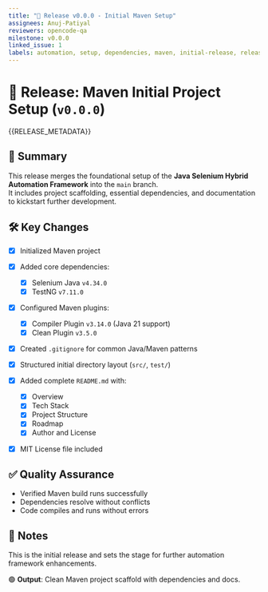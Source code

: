```yaml
---
title: "🎯 Release v0.0.0 - Initial Maven Setup"
assignees: Anuj-Patiyal
reviewers: opencode-qa
milestone: v0.0.0
linked_issue: 1
labels: automation, setup, dependencies, maven, initial-release, release
---
```



# 🎯 Release: Maven Initial Project Setup (`v0.0.0`)

{{RELEASE_METADATA}}

## 📌 Summary
This release merges the foundational setup of the **Java Selenium Hybrid Automation Framework** into the `main` branch.  
It includes project scaffolding, essential dependencies, and documentation to kickstart further development.

## 🛠 Key Changes
- [x] Initialized Maven project
- [x] Added core dependencies:
  - [x] Selenium Java `v4.34.0`
  - [x] TestNG `v7.11.0`
- [x] Configured Maven plugins:
  - [x] Compiler Plugin `v3.14.0` (Java 21 support)
  - [x] Clean Plugin `v3.5.0`
- [x] Created `.gitignore` for common Java/Maven patterns
- [x] Structured initial directory layout (`src/`, `test/`)
- [x] Added complete `README.md` with:
  - [x] Overview
  - [x] Tech Stack
  - [x] Project Structure
  - [x] Roadmap
  - [x] Author and License
- [x] MIT License file included


## ✅ Quality Assurance
- Verified Maven build runs successfully  
- Dependencies resolve without conflicts  
- Code compiles and runs without errors

## 📝 Notes
This is the initial release and sets the stage for further automation framework enhancements.

🟢 **Output**: Clean Maven project scaffold with dependencies and docs.
